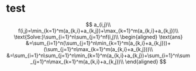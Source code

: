 # test

$$
a_{i,j}\\
f(i,j)=\min_{k=1}^m(a_{k,i}+a_{k,j})+\max_{k=1}^m(a_{k,i}+a_{k,j})\\
\text{Solve:}\sum_{i=1}^n\sum_{j=1}^nf(i,j)\\
\begin{aligned}
\text{ans}
&=\sum_{i=1}^n(\sum_{j=1}^n\min_{k=1}^m(a_{k,i}+a_{k,j}))+(\sum_{j=1}^n\max_{k=1}^m(a_{k,i}+a_{k,j}))\\
&=\sum_{i=1}^n\sum_{j=1}^n\min_{k=1}^m(a_{k,i}+a_{k,j})+\sum_{i=1}^n\sum_{j=1}^n\max_{k=1}^m(a_{k,i}+a_{k,j})\\
\end{aligned}
$$
